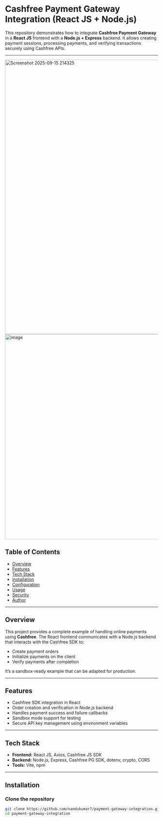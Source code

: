 # Cashfree Payment Gateway Integration (React JS + Node.js)

This repository demonstrates how to integrate **Cashfree Payment Gateway** in a **React JS** frontend with a **Node.js + Express** backend. It allows creating payment sessions, processing payments, and verifying transactions securely using Cashfree APIs.

---

<img width="874" height="903" alt="Screenshot 2025-09-15 214325" src="https://github.com/user-attachments/assets/49f60634-b4e7-4943-95d7-e7e582cf3dc4" />

<img width="741" height="675" alt="image" src="https://github.com/user-attachments/assets/1b6bf275-5eae-4749-b44b-145d24eb6920" />


## Table of Contents
- [Overview](#overview)
- [Features](#features)
- [Tech Stack](#tech-stack)
- [Installation](#installation)
- [Configuration](#configuration)
- [Usage](#usage)
- [Security](#security)
- [Author](#author)

---

## Overview
This project provides a complete example of handling online payments using **Cashfree**. The React frontend communicates with a Node.js backend that interacts with the Cashfree SDK to:

- Create payment orders
- Initialize payments on the client
- Verify payments after completion

It’s a sandbox-ready example that can be adapted for production.

---

## Features
- Cashfree SDK integration in React
- Order creation and verification in Node.js backend
- Handles payment success and failure callbacks
- Sandbox mode support for testing
- Secure API key management using environment variables

---

## Tech Stack
- **Frontend:** React JS, Axios, Cashfree JS SDK
- **Backend:** Node.js, Express, Cashfree PG SDK, dotenv, crypto, CORS
- **Tools:** Vite, npm

---

## Installation

### Clone the repository
```bash
git clone https://github.com/nandukumar7/payment-gateway-integration.git
cd payment-gateway-integration
